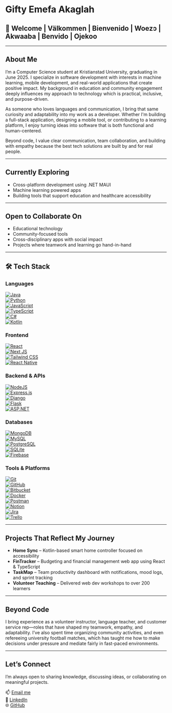 # Gifty Emefa Akaglah

## 👋 Welcome | Välkommen | Bienvenido | Woezɔ | Akwaaba | Benvido | Ojekoo

---
## About Me

I’m a Computer Science student at Kristianstad University, graduating in June 2025. I specialize in software development with interests in machine learning, mobile development, and real-world applications that create positive impact. My background in education and community engagement deeply influences my approach to technology which is practical, inclusive, and purpose-driven.

As someone who loves languages and communication, I bring that same curiosity and adaptability into my work as a developer. Whether I'm building a full-stack application, designing a mobile tool, or contributing to a learning platform, I enjoy turning ideas into software that is both functional and human-centered.

Beyond code, I value clear communication, team collaboration, and building with empathy because the best tech solutions are built by and for real people.


---

## Currently Exploring
 
- Cross-platform development using .NET MAUI  
- Machine learning powered apps  
- Building tools that support education and healthcare accessibility

---

## Open to Collaborate On

- Educational technology  
- Community-focused tools  
- Cross-disciplinary apps with social impact  
- Projects where teamwork and learning go hand-in-hand

---

## 🛠 Tech Stack

### Languages  
[![Java](https://img.shields.io/badge/Java-ED8B00?style=for-the-badge&logo=java&logoColor=white)](https://www.java.com)  
[![Python](https://img.shields.io/badge/Python-3776AB?style=for-the-badge&logo=python&logoColor=white)](https://www.python.org)  
[![JavaScript](https://img.shields.io/badge/JavaScript-F7DF1E?style=for-the-badge&logo=javascript&logoColor=black)](https://developer.mozilla.org/en-US/docs/Web/JavaScript)  
[![TypeScript](https://img.shields.io/badge/TypeScript-3178C6?style=for-the-badge&logo=typescript&logoColor=white)](https://www.typescriptlang.org)  
[![C#](https://img.shields.io/badge/C%23-239120?style=for-the-badge&logo=c-sharp&logoColor=white)](https://learn.microsoft.com/en-us/dotnet/csharp/)  
[![Kotlin](https://img.shields.io/badge/Kotlin-7F52FF?style=for-the-badge&logo=kotlin&logoColor=white)](https://kotlinlang.org)

### Frontend  
[![React](https://img.shields.io/badge/React-61DAFB?style=for-the-badge&logo=react&logoColor=black)](https://reactjs.org)  
[![Next JS](https://img.shields.io/badge/Next.js-000000?style=for-the-badge&logo=nextdotjs&logoColor=white)](https://nextjs.org)  
[![Tailwind CSS](https://img.shields.io/badge/Tailwind-06B6D4?style=for-the-badge&logo=tailwindcss&logoColor=white)](https://tailwindcss.com)  
[![React Native](https://img.shields.io/badge/React_Native-20232A?style=for-the-badge&logo=react&logoColor=61DAFB)](https://reactnative.dev)


### Backend & APIs  
[![NodeJS](https://img.shields.io/badge/Node.js-339933?style=for-the-badge&logo=nodedotjs&logoColor=white)](https://nodejs.org)  
[![Express.js](https://img.shields.io/badge/Express.js-404D59?style=for-the-badge)](https://expressjs.com)  
[![Django](https://img.shields.io/badge/Django-092E20?style=for-the-badge&logo=django&logoColor=white)](https://www.djangoproject.com)  
[![Flask](https://img.shields.io/badge/Flask-000000?style=for-the-badge&logo=flask&logoColor=white)](https://flask.palletsprojects.com)  
[![ASP.NET](https://img.shields.io/badge/ASP.NET-5C2D91?style=for-the-badge&logo=dotnet&logoColor=white)](https://dotnet.microsoft.com/en-us/apps/aspnet)


### Databases  
[![MongoDB](https://img.shields.io/badge/MongoDB-4EA94B?style=for-the-badge&logo=mongodb&logoColor=white)](https://www.mongodb.com)  
[![MySQL](https://img.shields.io/badge/MySQL-4479A1?style=for-the-badge&logo=mysql&logoColor=white)](https://www.mysql.com)  
[![PostgreSQL](https://img.shields.io/badge/PostgreSQL-4169E1?style=for-the-badge&logo=postgresql&logoColor=white)](https://www.postgresql.org)  
[![SQLite](https://img.shields.io/badge/SQLite-07405E?style=for-the-badge&logo=sqlite&logoColor=white)](https://www.sqlite.org)  
[![Firebase](https://img.shields.io/badge/Firebase-FFCA28?style=for-the-badge&logo=firebase&logoColor=black)](https://firebase.google.com)

### Tools & Platforms  
[![Git](https://img.shields.io/badge/Git-F05032?style=for-the-badge&logo=git&logoColor=white)](https://git-scm.com)  
[![GitHub](https://img.shields.io/badge/GitHub-181717?style=for-the-badge&logo=github&logoColor=white)](https://github.com)  
[![Bitbucket](https://img.shields.io/badge/Bitbucket-0052CC?style=for-the-badge&logo=bitbucket&logoColor=white)](https://bitbucket.org)  
[![Docker](https://img.shields.io/badge/Docker-2496ED?style=for-the-badge&logo=docker&logoColor=white)](https://www.docker.com)  
[![Postman](https://img.shields.io/badge/Postman-FF6C37?style=for-the-badge&logo=postman&logoColor=white)](https://www.postman.com)  
[![Notion](https://img.shields.io/badge/Notion-000000?style=for-the-badge&logo=notion&logoColor=white)](https://www.notion.so)  
[![Jira](https://img.shields.io/badge/Jira-0052CC?style=for-the-badge&logo=jira&logoColor=white)](https://www.atlassian.com/software/jira)  
[![Trello](https://img.shields.io/badge/Trello-0052CC?style=for-the-badge&logo=trello&logoColor=white)](https://trello.com)

---

## Projects That Reflect My Journey

- **Home Sync** – Kotlin-based smart home controller focused on accessibility  
- **FinTracker** – Budgeting and financial management web app using React & TypeScript  
- **TaskMap** – Team productivity dashboard with notifications, mood logs, and sprint tracking  
- **Volunteer Teaching** – Delivered web dev workshops to over 200 learners

---

## Beyond Code

I bring experience as a volunteer instructor, language teacher, and customer service rep—roles that have shaped my teamwork, empathy, and adaptability. I’ve also spent time organizing community activities, and even refereeing university football matches, which has taught me how to make decisions under pressure and mediate fairly in fast-paced environments.

---

## Let’s Connect

I’m always open to sharing knowledge, discussing ideas, or collaborating on meaningful projects.

📫 [Email me](mailto:giftyemy@gmail.com)  
🔗 [LinkedIn](https://www.linkedin.com/in/gifty-emefa-a-7264b7150)  
🌐 [GitHub](https://github.com/giftyemefatechhub)
